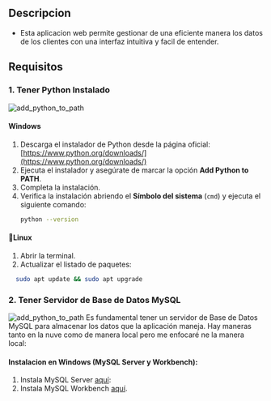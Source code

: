 ## Descripcion
- Esta aplicacion web permite gestionar de una eficiente manera los datos de los clientes con una interfaz intuitiva y facil de entender.

## Requisitos
### 1. Tener Python Instalado
![add_python_to_path](https://www.python.org/static/img/python-logo.png)
#### Windows
  1. Descarga el instalador de Python desde la página oficial: [https://www.python.org/downloads/](https://www.python.org/downloads/)
  2. Ejecuta el instalador y asegúrate de marcar la opción **Add Python to PATH**.
  3. Completa la instalación.
  4. Verifica la instalación abriendo el **Símbolo del sistema** (`cmd`) y ejecuta el siguiente comando:
     ```bash
     python --version
#### 🐧Linux 
  1. Abrir la terminal.
  2. Actualizar el listado de paquetes:
  ```bash
    sudo apt update && sudo apt upgrade
  ```

### 2. Tener Servidor de Base de Datos MySQL
![add_python_to_path](https://i0.wp.com/futuresolutionsonline.co.uk/wp-content/uploads/2023/04/mySQL-logo.png?fit=300%2C300&ssl=1)
Es fundamental tener un servidor de Base de Datos MySQL para almacenar los datos que la aplicación maneja.
Hay maneras tanto en la nuve como de manera local pero me enfocaré ne la manera local:
#### Instalacion en Windows (MySQL Server y Workbench):
  1. Instala MySQL Server [aquí](https://dev.mysql.com/downloads/mysql/8.0.html):
  2. Instala MySQL Workbench [aquí](https://dev.mysql.com/downloads/workbench/).
     
  

